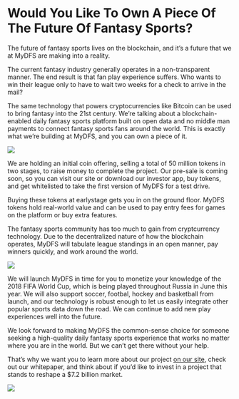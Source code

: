 
# Would You Like To Own A Piece Of The Future Of Fantasy Sports?

The future of fantasy sports lives on the blockchain, and it’s a future that we at MyDFS are making into a reality.

The current fantasy industry generally operates in a non-transparent manner. The end result is that fan play experience suffers. Who wants to win their league only to have to wait two weeks for a check to arrive in the mail?

The same technology that powers cryptocurrencies like Bitcoin can be used to bring fantasy into the 21st century. We’re talking about a blockchain-enabled daily fantasy sports platform built on open data and no middle man payments to connect fantasy sports fans around the world. This is exactly what we’re building at MyDFS, and you can own a piece of it.

![](https://cdn-images-1.medium.com/max/4000/1*zapyhV3-mzwCoUTP3uXlnQ.jpeg)

We are holding an initial coin offering, selling a total of 50 million tokens in two stages, to raise money to complete the project. Our pre-sale is coming soon, so you can visit our site or download our investor app, buy tokens, and get whitelisted to take the first version of MyDFS for a test drive.

Buying these tokens at earlystage gets you in on the ground floor. MyDFS tokens hold real-world value and can be used to pay entry fees for games on the platform or buy extra features.

The fantasy sports community has too much to gain from cryptcurrency technology. Due to the decentralized nature of how the blockchain operates, MyDFS will tabulate league standings in an open manner, pay winners quickly, and work around the world.

![](https://cdn-images-1.medium.com/max/4000/1*E5sbzamkpu-8Y-GuK9f7GA.jpeg)

We will launch MyDFS in time for you to monetize your knowledge of the 2018 FIFA World Cup, which is being played throughout Russia in June this year. We will also support soccer, footbal, hockey and basketball from launch, and our technology is robust enough to let us easily integrate other popular sports data down the road. We can continue to add new play experiences well into the future.

We look forward to making MyDFS the common-sense choice for someone seeking a high-quality daily fantasy sports experience that works no matter where you are in the world. But we can’t get there without your help.

That’s why we want you to learn more about our project [on our site](https://mydfs.net/), check out our whitepaper, and think about if you’d like to invest in a project that stands to reshape a $7.2 billion market.

![](https://cdn-images-1.medium.com/max/4000/1*IAwCmoW8A_qX_Z_snFEkdA.jpeg)
